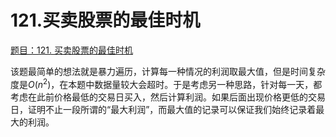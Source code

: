 # 121.买卖股票的最佳时机

[题目：121. 买卖股票的最佳时机](https://leetcode.cn/problems/best-time-to-buy-and-sell-stock/)

该题最简单的想法就是暴力遍历，计算每一种情况的利润取最大值，但是时间复杂度是$O(n^2)$，在本题中数据量较大会超时。于是考虑另一种思路，针对每一天，都考虑在此前价格最低的交易日买入，然后计算利润。如果后面出现价格更低的交易日，证明不止一段所谓的“最大利润”，而最大值的记录可以保证我们始终记录着最大的利润。